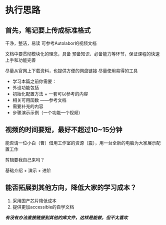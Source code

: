 # 执行思路

## 首先，笔记要上传成标准格式

干净，整洁，易读
可参考Autolabor的视频文档

文档中要贯彻模块化的理念，具备 预备知识、必备能力等环节，保证课程的快速上手和功能完善

尽量从官网上下载资料，也提供方便的网盘链接
尽量使用易得的工具

- 学习本篇之前你需要：
- 外设功能包括
- 初始化配置方法 + 一套可以参考的内容
- 相关可用函数  ——参考文档
- 需要补充的内容
- 步骤演示示例（一个功能一个视频）

## 视频的时间要短，最好不超过10~15分钟

能否请一位小白（曹）借用工作室的资源（震），用一台全新的电脑为大家展示配置工作

剪辑要我自己来吗？

基础介绍 + 演示 + 进阶

## 能否拓展到其他方向，降低大家的学习成本？

1. 采用国产芯片降低成本
2. 提供更加accessible的自学文档


***有没有办法直接链接到其他的库文件，这样是能做，但不太喜欢***


